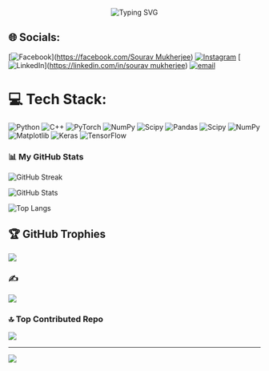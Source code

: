 <p align="center">
  <img src="https://readme-typing-svg.herokuapp.com?font=Fira+Code&size=28&pause=1000&color=6C63FF&center=true&vCenter=true&width=800&lines=Hi+There+👋,+I'm+Sourav+Mukherjee!;🚀+Passionate+about+Machine+Learning;🤖+Enthusiast+in+Artificial+Intelligence" alt="Typing SVG" />
</p>



## 🌐 Socials:
[![Facebook](https://img.shields.io/badge/Facebook-%231877F2.svg?logo=Facebook&logoColor=white)]([https://facebook.com/Sourav Mukherjee](https://www.facebook.com/profile.php?id=100024005292274)) [![Instagram](https://img.shields.io/badge/Instagram-%23E4405F.svg?logo=Instagram&logoColor=white)](https://instagram.com/sourav2244_) [![LinkedIn](https://img.shields.io/badge/LinkedIn-%230077B5.svg?logo=linkedin&logoColor=white)]([https://linkedin.com/in/sourav mukherjee](https://www.linkedin.com/in/sourav-mukherjee-553134329/)) [![email](https://img.shields.io/badge/Email-D14836?logo=gmail&logoColor=white)](mailto:souravmukherjee1584@gmail.com) 

# 💻 Tech Stack:
![Python](https://img.shields.io/badge/python-3670A0?style=for-the-badge&logo=python&logoColor=ffdd54) ![C++](https://img.shields.io/badge/c++-%2300599C.svg?style=for-the-badge&logo=c%2B%2B&logoColor=white) ![PyTorch](https://img.shields.io/badge/PyTorch-%23EE4C2C.svg?style=for-the-badge&logo=PyTorch&logoColor=white) ![NumPy](https://img.shields.io/badge/numpy-%23013243.svg?style=for-the-badge&logo=numpy&logoColor=white) ![Scipy](https://img.shields.io/badge/SciPy-%230C55A5.svg?style=for-the-badge&logo=scipy&logoColor=%white) ![Pandas](https://img.shields.io/badge/pandas-%23150458.svg?style=for-the-badge&logo=pandas&logoColor=white) ![Scipy](https://img.shields.io/badge/SciPy-%230C55A5.svg?style=for-the-badge&logo=scipy&logoColor=%white) ![NumPy](https://img.shields.io/badge/numpy-%23013243.svg?style=for-the-badge&logo=numpy&logoColor=white) ![Matplotlib](https://img.shields.io/badge/Matplotlib-%23ffffff.svg?style=for-the-badge&logo=Matplotlib&logoColor=black) ![Keras](https://img.shields.io/badge/Keras-%23D00000.svg?style=for-the-badge&logo=Keras&logoColor=white) ![TensorFlow](https://img.shields.io/badge/TensorFlow-%23FF6F00.svg?style=for-the-badge&logo=TensorFlow&logoColor=white)
### 📊 My GitHub Stats

![GitHub Streak](https://github-readme-streak-stats.herokuapp.com/?user=Souravs-Codes&theme=tokyonight&hide_border=false)

![GitHub Stats](https://github-readme-stats.vercel.app/api?username=Souravs-Codes&show_icons=true&theme=tokyonight)

![Top Langs](https://github-readme-stats.vercel.app/api/top-langs/?username=Souravs-Codes&layout=compact&theme=tokyonight)


## 🏆 GitHub Trophies
![](https://github-profile-trophy.vercel.app/?username=Souravs-Codes&theme=radical&no-frame=false&no-bg=false&margin-w=4)

### ✍️ 
![](https://quotes-github-readme.vercel.app/api?type=horizontal&theme=radical)

### 🔝 Top Contributed Repo
![](https://github-contributor-stats.vercel.app/api?username=Souravs-Codes&limit=5&theme=radical&combine_all_yearly_contributions=true)

---
[![](https://visitcount.itsvg.in/api?id=Souravs-Codes&icon=0&color=1)](https://visitcount.itsvg.in)

<!-- Proudly created with GPRM ( https://gprm.itsvg.i
